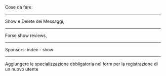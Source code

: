 Cose da fare:
**************************
Show e Delete dei Messaggi,
**************************
Forse show reviews, 
**************************
Sponsors: index - show
***************************
Aggiungere le specializzazione obbligatoria nel form per la registrazione di un nuovo utente
